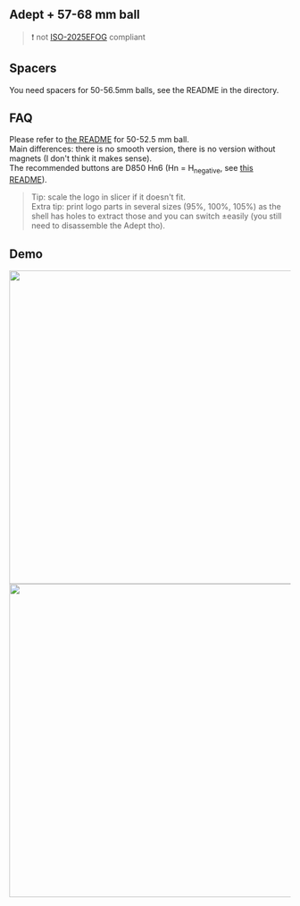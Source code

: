 ## Adept + 57-68 mm ball

> ❗️ not [ISO-2025EFOG](https://github.com/efogdev/ISO-2025EFOG) compliant

## Spacers

You need spacers for 50-56.5mm balls, see the README in the directory.

## FAQ

Please refer to [the README](https://github.com/adept-anyball/mod/tree/master/50-52.5mm%20ball%20(deprecated)/README.md) for 50-52.5 mm ball. \
Main differences: there is no smooth version, there is no version without magnets (I don't think it makes sense). \
The recommended buttons are D850 Hn6 (Hn = H<sub>negative</sub>, see [this README](https://github.com/adept-anyball/mod/blob/master/buttons/README.md)). 
> Tip: scale the logo in slicer if it doesn't fit. \
> Extra tip: print logo parts in several sizes (95%, 100%, 105%) as the shell has holes to extract those and you can switch ±easily (you still need to disassemble the Adept tho).

## Demo

<img src='https://github.com/user-attachments/assets/b444aa28-2a66-43e9-b1cf-f955b70abfa2' width='560' />

<img src='https://github.com/user-attachments/assets/d7124311-7824-40b8-a84d-1dad34a7c99c' width='560' />


